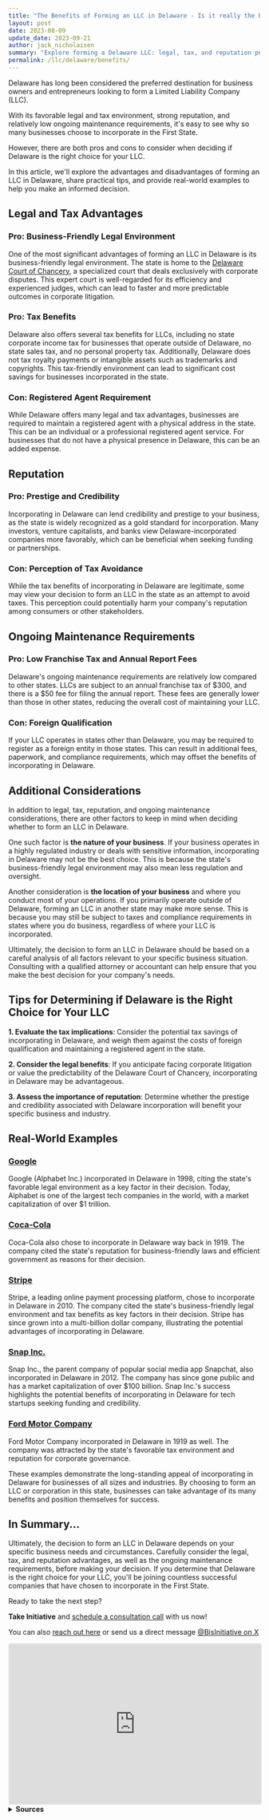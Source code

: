 ```yaml
---
title: "The Benefits of Forming an LLC in Delaware - Is it really the BEST State?"
layout: post
date: 2023-08-09
update_date: 2023-09-21
author: jack_nicholaisen
summary: "Explore forming a Delaware LLC: legal, tax, and reputation perks, maintenance, and real-world examples. Uncover insights for your business decision!"
permalink: /llc/delaware/benefits/
---
```


Delaware has long been considered the preferred destination for business owners and entrepreneurs looking to form a Limited Liability Company (LLC). 

With its favorable legal and tax environment, strong reputation, and relatively low ongoing maintenance requirements, it's easy to see why so many businesses choose to incorporate in the First State.

However, there are both pros and cons to consider when deciding if Delaware is the right choice for your LLC.

In this article, we'll explore the advantages and disadvantages of forming an LLC in Delaware, share practical tips, and provide real-world examples to help you make an informed decision.

## Legal and Tax Advantages

### Pro: Business-Friendly Legal Environment

One of the most significant advantages of forming an LLC in Delaware is its business-friendly legal environment. The state is home to the [Delaware Court of Chancery](https://courts.delaware.gov/chancery/), a specialized court that deals exclusively with corporate disputes. This expert court is well-regarded for its efficiency and experienced judges, which can lead to faster and more predictable outcomes in corporate litigation.

### Pro: Tax Benefits

Delaware also offers several tax benefits for LLCs, including no state corporate income tax for businesses that operate outside of Delaware, no state sales tax, and no personal property tax. Additionally, Delaware does not tax royalty payments or intangible assets such as trademarks and copyrights. This tax-friendly environment can lead to significant cost savings for businesses incorporated in the state.

### Con: Registered Agent Requirement

While Delaware offers many legal and tax advantages, businesses are required to maintain a registered agent with a physical address in the state. This can be an individual or a professional registered agent service. For businesses that do not have a physical presence in Delaware, this can be an added expense.

## Reputation

### Pro: Prestige and Credibility

Incorporating in Delaware can lend credibility and prestige to your business, as the state is widely recognized as a gold standard for incorporation. Many investors, venture capitalists, and banks view Delaware-incorporated companies more favorably, which can be beneficial when seeking funding or partnerships.

### Con: Perception of Tax Avoidance

While the tax benefits of incorporating in Delaware are legitimate, some may view your decision to form an LLC in the state as an attempt to avoid taxes. This perception could potentially harm your company's reputation among consumers or other stakeholders.

## Ongoing Maintenance Requirements

### Pro: Low Franchise Tax and Annual Report Fees

Delaware's ongoing maintenance requirements are relatively low compared to other states. LLCs are subject to an annual franchise tax of $300, and there is a $50 fee for filing the annual report. These fees are generally lower than those in other states, reducing the overall cost of maintaining your LLC.

### Con: Foreign Qualification

If your LLC operates in states other than Delaware, you may be required to register as a foreign entity in those states. This can result in additional fees, paperwork, and compliance requirements, which may offset the benefits of incorporating in Delaware.

## Additional Considerations

In addition to legal, tax, reputation, and ongoing maintenance considerations, there are other factors to keep in mind when deciding whether to form an LLC in Delaware.

One such factor is **the nature of your business**. If your business operates in a highly regulated industry or deals with sensitive information, incorporating in Delaware may not be the best choice. This is because the state's business-friendly legal environment may also mean less regulation and oversight.

Another consideration is **the location of your business** and where you conduct most of your operations. If you primarily operate outside of Delaware, forming an LLC in another state may make more sense. This is because you may still be subject to taxes and compliance requirements in states where you do business, regardless of where your LLC is incorporated.

Ultimately, the decision to form an LLC in Delaware should be based on a careful analysis of all factors relevant to your specific business situation. Consulting with a qualified attorney or accountant can help ensure that you make the best decision for your company's needs.

## Tips for Determining if Delaware is the Right Choice for Your LLC

**1.  Evaluate the tax implications**: Consider the potential tax savings of incorporating in Delaware, and weigh them against the costs of foreign qualification and maintaining a registered agent in the state.

**2.  Consider the legal benefits**: If you anticipate facing corporate litigation or value the predictability of the Delaware Court of Chancery, incorporating in Delaware may be advantageous.

**3.  Assess the importance of reputation**: Determine whether the prestige and credibility associated with Delaware incorporation will benefit your specific business and industry.

## Real-World Examples

### [Google](https://www.google.com/)

Google (Alphabet Inc.) incorporated in Delaware in 1998, citing the state's favorable legal environment as a key factor in their decision. Today, Alphabet is one of the largest tech companies in the world, with a market capitalization of over $1 trillion.

### [Coca-Cola](https://www.coca-colacompany.com/)

Coca-Cola also chose to incorporate in Delaware way back in 1919. The company cited the state's reputation for business-friendly laws and efficient government as reasons for their decision.

### [Stripe](https://stripe.com/)

Stripe, a leading online payment processing platform, chose to incorporate in Delaware in 2010. The company cited the state's business-friendly legal environment and tax benefits as key factors in their decision. Stripe has since grown into a multi-billion dollar company, illustrating the potential advantages of incorporating in Delaware.

### [Snap Inc.](https://www.snap.com/en-US/)

Snap Inc., the parent company of popular social media app Snapchat, also incorporated in Delaware in 2012. The company has since gone public and has a market capitalization of over \$100 billion. Snap Inc.'s success highlights the potential benefits of incorporating in Delaware for tech startups seeking funding and credibility.

### [Ford Motor Company](https://www.ford.com/)

Ford Motor Company incorporated in Delaware in 1919 as well. The company was attracted by the state's favorable tax environment and reputation for corporate governance.

These examples demonstrate the long-standing appeal of incorporating in Delaware for businesses of all sizes and industries. By choosing to form an LLC or corporation in this state, businesses can take advantage of its many benefits and position themselves for success.

## In Summary...

Ultimately, the decision to form an LLC in Delaware depends on your specific business needs and circumstances. Carefully consider the legal, tax, and reputation advantages, as well as the ongoing maintenance requirements, before making your decision. If you determine that Delaware is the right choice for your LLC, you'll be joining countless successful companies that have chosen to incorporate in the First State.

Ready to take the next step?

**Take Initiative** and [schedule a consultation call](https://calendly.com/businessinitiative/30-minute-consultation-call) with us now!

You can also [reach out here](https://www.businessinitiative.org/contact/) or send us a direct message [@BisInitiative on X](https://twitter.com/BisInitiative)

<iframe src="https://embeds.beehiiv.com/e19ce286-1d77-44e9-b09f-22d4f7c6f0bf" data-test-id="beehiiv-embed" width="100%" height="320" frameborder="0" scrolling="no" style="border-radius: 4px; border: 2px solid #e5e7eb; margin: 0; background-color: transparent;"></iframe>


<br>
<details>
<summary><b>Sources</b></summary>
<br>
<ul>
    <li><a href="https://courts.delaware.gov/chancery/">Delaware Court of Chancery</a></li>
    <li><a href="https://stripe.com/">Stripe</a></li>
    <li><a href="https://www.snap.com/en-US/">Snap Inc.</a></li>
</ul>
</details>



